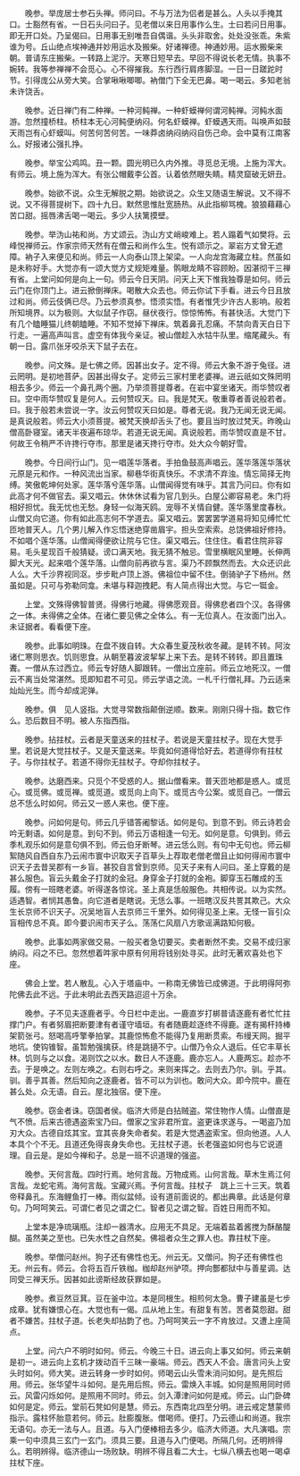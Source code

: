 <!-- { "loadSidebar": true } -->
　　晚参。举庞居士参石头禅。师问曰。不与万法为侣者是甚么。人头以手掩其口。士豁然有省。一日石头问曰子。见老僧以来日用事作么生。士曰若问日用事。即无开口处。乃呈偈曰。日用事无别唯吾自偶谐。头头非取舍。处处没张乖。朱紫谁为号。丘山绝点埃神通并妙用运水及搬柴。好诸禅德。神通妙用。运水搬柴来朝。普请东庄搬柴。一转路上泥泞。天寒日短早去。早回不得说长老无情。执事不婉转。我等参禅禅不会觅心。心不得摧我。东行西行肩疼脚湿。一日一日蹉跎时节。引得庞公从旁大笑。合掌啾啾唧唧。衲僧门下全无巴鼻。喝一喝云。多知老翁未许饶舌。

　　晚参。近日禅门有二种禅。一种河鲀禅。一种虾蟆禅何谓河鲀禅。河鲀水面游。忽然撞桥柱。桥柱本无心河鲀便纳闷。何名虾蟆禅。虾蟆遇天雨。叫唤声如鼓天雨岂有心虾蟆叫。何苦何苦何苦。一味莽卤纳闷纳闷自伤己命。会中莫有江南客么。好报诸公强扎挣。

　　晚参。举宝公鸡鸣。丑一颗。圆光明已久内外推。寻觅总无境。上施为浑大。有师云。境上施为浑大。有张公帽戴李公首。认着依然眼失睛。精灵窟破无妍丑。

　　晚参。始欲不说。众生无解脱之期。始欲说之。众生又随语生解说。又不得不说。又不得菩提树下。四十九日。默然思惟肚宽肠热。从此指柳骂槐。狼狼藉藉心苦口甜。摇唇沸舌喝一喝云。多少人扶篱摸壁。

　　晚参。举沩山祐和尚。方丈颂云。沩山方丈峭峻难上。若人蹋着气如樊将。云峰悦禅师云。作家宗师天然有在僧云和尚作么生。悦有颂示之。翠岩方丈曾无遮障。衲子入来便见和尚。师云一人向泰山顶上架梁。一人向龙宫海藏立柱。然虽如是未称好手。大觉亦有一颂大觉方丈规矩难量。鹘眼龙睛不容顾盼。因湛彻干三禅有省。上堂问如何是向上一句。师云今日天阴。问天上天下惟我独尊是如何。师云云门在你顶门上。进云掀倒禅床。喝散大众去也。师云你试下手看。进云今日且放过和尚。师云伎俩已尽。乃云参须真参。悟须实悟。有者惟凭少许古人影响。般若所知境界。以为极则。大似鼠子作窃。昼伏夜行。惊惊怖怖。有甚快活。大觉门下有几个瞌睡猫儿终朝瞌睡。不知不觉掉下禅床。筑着鼻孔忍痛。不禁向青天白日下行走。一遍高声叫言。虚空有体我今亲证。被山僧趁入水牯牛队里。缩尾藏头。有朝一日。露爪张牙咬杀天下鼠子去在。

　　晚参。问文殊。是七佛之师。因甚出女子。定不得。师云大象不游于兔径。进云罔明。是初地菩萨。因甚出得女子。定师云三家村里老婆禅。进云祇如文殊罔明相去多少。师云一个鼻孔两个圈。乃举须菩提尊者。在岩中宴坐诸天。雨华赞叹者曰。空中雨华赞叹复是何人。云何赞叹天。曰。我是梵天。敬重尊者善说般若者。曰。我于般若未尝说一字。汝云何赞叹天曰如是。尊者无说。我乃无闻无说无闻。是真说般若。师云大小须菩提。被梵天换却舌头了也。要且当时放过梵天。昨晚山僧高卧寝室。诸天半夜遍布琼华。若道无说无闻。真说般若。雨华赞叹直是不甘。何故王令稍严不许搀行夺市。那里是诸天搀行夺市。处大众今朝好雪。

　　晚参。今日间行山门。见一唱莲华落者。手拍鱼鼓高声唱云。莲华落莲华落状元原是元和作。一种风流出当家。柳巷华街真快乐。不求清不弃浊。情忘简择无拘缚。笑傲乾坤何处家。莲华落兮莲华落。山僧闻得觉有味乎。其言乃问曰。你有如此高才何不做官去。渠又唱云。休休休试看为官几到头。白屋公卿容易老。朱门将相好担忧。我无忧也无愁。身轻一似海天鸥。宠辱不关情自健。莲华落里度春秋。山僧又向它道。你有如此高志何不学道去。渠又唱云。罢罢罢学道易将知见缚忙忙匝地普天人。几个男儿解入作忘悟迷绝穿凿眉宇。担头空索索。总饶佛祖好修持。不如唱个莲华落。山僧闻得便欲让院与它住。渠又唱云。住住住。看君住院非容易。毛头星现百千般猜疑。谤口满天地。我无猜不触忌。雪里横眠风里睡。长伸两脚大天光。起来唱个莲华落。山僧向前再欲与言。渠乃不顾飘然而去。大众还识此人么。大千沙界视同沤。步步毗卢顶上游。佛祖位中留不住。倒骑驴子下杨州。然虽如是。只可与弥勒同龛。未堪与释迦拽耙。有人简点得出大觉。与它一铤金。

　　上堂。文殊得佛智普贤。得佛行地藏。得佛愿观音。得佛悲者四个汉。各得佛之一体。未得佛之全体。在诸仁要见佛之全体么。有一无位真人。在汝面门出入。未证据者。看看便下座。

　　晚参。此事如明珠。在盘不拨自转。大众春生夏茂秋收冬藏。是转不转。阿汝诸仁寒则思衣。饥则思食。从朝至暮波波挈挈上来下去。是转不转转。即且置珠聻。一僧从东过西立。师云专好随人脚跟转。一僧出立座前。师云立地死汉。一僧云不离当处常湛然。觅即知君不可见。师云学语之流。一札千行僧礼拜。乃云适来灿灿光生。而今却成泥弹。

　　晚参。俱　见人竖指。大觉寻常数指颠倒逆顺。数来。刚刚只得十指。数它作么。恐后数目不明。被人东指西指。

　　晚参。拈拄杖。云者是天童送来的拄杖子。若说是天童拄杖子。现在大觉手里。若说是大觉拄杖子。又是天童送来。毕竟如何道得恰好去。若道得你有拄杖子。与你拄杖子。若道不得你无拄杖子。夺却你拄杖子。

　　晚参。达磨西来。只觅个不受惑的人。据山僧看来。普天匝地都是惑人。或觅心。或觅佛。或觅禅。或觅道。或觅向上向下。或觅古今公案。或觅自己。一僧云总不恁么时如何。师云又一惑人来也。便下座。

　　晚参。问如何是句。师云几乎错答阇黎话。如何是句。到意不到。师云诗若会吟无剩语。如何是意。到句不到。师云万语相逢一句无。如何是意。句俱到。师云季札观乐如何是意句俱不到。师云伯牙断琴。进云恁么则。有句中无句也。师云柳絮随风自西自东乃云闹市寰中识取天子百草头上荐取老僧老僧且止如何得闹市寰中识天子去昔吴郡有一乡盲。甚狡自言曾到京师。见天子来有人问曰。圣上穿戴的是甚么服色。盲云头戴金子打就的金冠。身穿金子打就的金袍。脚穿玉石雕成的玉履。傍有一班瞎老婆。听得遂各惊诧。圣上真是恁般服色。共相传说。以为实然。适遇智。者悯其愚鲁。向它道者是瞎说。无恁么事。一班瞎汉反共詈其欺己。大众生长京师不识天子。况吴地盲人去京师三千里外。如何得见圣上来。无怪一盲引众盲相传总不真。即今要识闹市天子么。荡荡仁风扇八方歌谣满路知何极。

　　晚参。此事如两家做交易。一般买者急切要买。卖者断然不卖。交易不成归家纳闷。闷之不已。忽然想着吽家中原有何用将钱别处寻买。此时无著欢喜处也下座。

　　佛会上堂。若人散乱。心入于塔庙中。一称南无佛皆已成佛道。于此明得阿弥陀佛去此不远。于此未明此去西天路迢迢十万余。

　　晚参。子不见夫逐鹿者乎。今日栏中走出。一鹿直岁打梆普请逐鹿有者忙忙拄撑门户。有者努眉把断要津有者谨守墙垣。有者随鹿趁逐终不得鹿。遂有揭杆持棒架箭张弓。怒喝高呼擎拳拍掌。其鹿惊怖愈不能得乃复用断贯索。布缦天网。掘平地坑。使钩锥智。虽暂勉强擒获。终是跳擿不宁。山僧乃令众人退后。任它丰草长林。饥则与之以食。渴则饮之以水。数日人不逐鹿。鹿亦忘人。人鹿两忘。趁亦不去。于是唤之。左则左唤之。右则右呼之。来则来挥之。去则去乃尔。驯。乎其。驯。善乎其善。然后知向之逐鹿者。皆不可以为训也。敢问大众。即今院中。鹿在甚么处。众无语。自云。屋北独宿。便下座。

　　晚参。窃金者诛。窃国者侯。临济大师是白拈贼盗。常住物作人情。山僧直是气不愤。后来古德遇盗索宝乃曰。僧家之宝非君所宜。盗更诛求遂与。一喝盗乃加刃大众。古德自炫其宝。宜其丧身失命者矣。若是大觉遇盗索宝。但向他道。人人本具个个不无。且道还免得丧身失命也。无拄杖子道。长老强盗如何也与它说道理。自云是。是如今禅和子。总是一班不识道理的强盗。

　　晚参。天何言哉。四时行焉。地何言哉。万物成焉。山何言哉。草木生焉江何言哉。龙蛇宅焉。海何言哉。宝藏兴焉。予何言哉。拄杖子　跳上三十三天。筑着帝释鼻孔。东海鲤鱼打一棒。雨似盆倾。设有道前面说的。都出典章。此话是何章句。乃呵呵笑云。可谓仁者见之谓之仁。智者见之谓之智。百姓日用而不知。

　　上堂本是净琉璃瓶。注却一器清水。应用无不具足。无端着盐着酱搅为酥酪醍醐。虽然美之至也。已失水性之自然矣。佛祖者众生之罪人也。靠拄杖下座。

　　晚参。举僧问赵州。狗子还有佛性也无。州云无。又僧问。狗子还有佛性也无。州云有。师云。合将五百斤铁枷。枷却赵州驴项。押向酆都狱中与善星调。达同受三禅天乐。因甚如此谤斯经故获罪如是。

　　晚参。煮豆然豆萁。豆在釜中泣。本是同根生。相煎何太急。曹子建虽是七步成章。犹有嫌恨心在。大觉也有一偈。瓜从地上生。有甜复有苦。苦者莫怨甜。甜者不嫌苦。拄杖子道。长老失却拈韵了也。乃呵呵笑云一字不肯放过。又遭上座简点。

　　上堂。问六户不明时如何。师云。今晚三十日。进云向上事又如何。师云来朝是初一。进云向上玄机才拨动百千三昧一豪端。师云。西天人不会。唐言问头上安头时如何。师大笑。进云转身一步时如何。师喝云山头雪未消问如何。是先照后用。师云。张华望牛斗如何。是先用后照。师云。雷焕入丰城。如何是照用同时师云。风雷闪烁如何。是照用不同时。师云。剑入潭津问如何是戒。师云。山门卧碑如何是定。师云。堂前石凳如何是慧。师云。东西南北四至分明。进云戒定慧蒙师指示。露柱怀胎意若何。师云。肚膨腹胀。僧喝师。便打。乃云德山和尚道。我宗无语句。亦无一法与人。且道。与入门便棒相去多少。临济大师道。大凡演唱。宗乘一句中须具三玄门一玄门。须具三要。且道与入门便喝。所隔几何。还明辨得么。若明辨得。临济德山一场败缺。明辨不得且看二大士。七纵八横去也喝一喝卓拄杖下座。

